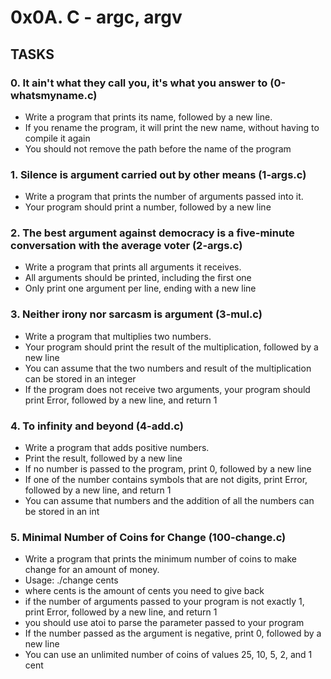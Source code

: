 # __0x0A. C - argc, argv__

## TASKS

### 0. It ain't what they call you, it's what you answer to (0-whatsmyname.c)

- Write a program that prints its name, followed by a new line.
- If you rename the program, it will print the new name, without having to compile it again
- You should not remove the path before the name of the program

### 1. Silence is argument carried out by other means (1-args.c)

- Write a program that prints the number of arguments passed into it.
- Your program should print a number, followed by a new line

### 2. The best argument against democracy is a five-minute conversation with the average voter (2-args.c)

- Write a program that prints all arguments it receives.
- All arguments should be printed, including the first one
- Only print one argument per line, ending with a new line

### 3. Neither irony nor sarcasm is argument (3-mul.c)

- Write a program that multiplies two numbers.
- Your program should print the result of the multiplication, followed by a new line
- You can assume that the two numbers and result of the multiplication can be stored in an integer
- If the program does not receive two arguments, your program should print Error, followed by a new line, and return 1

### 4. To infinity and beyond (4-add.c)

- Write a program that adds positive numbers.
- Print the result, followed by a new line
- If no number is passed to the program, print 0, followed by a new line
- If one of the number contains symbols that are not digits, print Error, followed by a new line, and return 1
- You can assume that numbers and the addition of all the numbers can be stored in an int

### 5. Minimal Number of Coins for Change (100-change.c)

- Write a program that prints the minimum number of coins to make change for an amount of money.
- Usage: ./change cents
- where cents is the amount of cents you need to give back
- if the number of arguments passed to your program is not exactly 1, print Error, followed by a new line, and return 1
- you should use atoi to parse the parameter passed to your program
- If the number passed as the argument is negative, print 0, followed by a new line
- You can use an unlimited number of coins of values 25, 10, 5, 2, and 1 cent
